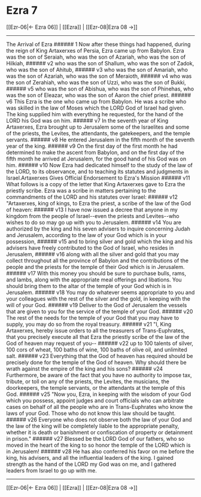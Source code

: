 # Ezra 7

[[Ezr-06|← Ezra 06]] | [[Ezra]] | [[Ezr-08|Ezra 08 →]]
***

The Arrival of Ezra ###### 1 Now after these things had happened, during the reign of King Artaxerxes of Persia, Ezra came up from Babylon. Ezra was the son of Seraiah, who was the son of Azariah, who was the son of Hilkiah, ###### v2 who was the son of Shallum, who was the son of Zadok, who was the son of Ahitub, ###### v3 who was the son of Amariah, who was the son of Azariah, who was the son of Meraioth, ###### v4 who was the son of Zerahiah, who was the son of Uzzi, who was the son of Bukki, ###### v5 who was the son of Abishua, who was the son of Phinehas, who was the son of Eleazar, who was the son of Aaron the chief priest. ###### v6 This Ezra is the one who came up from Babylon. He was a scribe who was skilled in the law of Moses which the LORD God of Israel had given. The king supplied him with everything he requested, for the hand of the LORD his God was on him. ###### v7 In the seventh year of King Artaxerxes, Ezra brought up to Jerusalem some of the Israelites and some of the priests, the Levites, the attendants, the gatekeepers, and the temple servants. ###### v8 He entered Jerusalem in the fifth month of the seventh year of the king. ###### v9 On the first day of the first month he had determined to make the ascent from Babylon, and on the first day of the fifth month he arrived at Jerusalem, for the good hand of his God was on him. ###### v10 Now Ezra had dedicated himself to the study of the law of the LORD, to its observance, and to teaching its statutes and judgments in Israel.Artaxerxes Gives Official Endorsement to Ezra's Mission ###### v11 What follows is a copy of the letter that King Artaxerxes gave to Ezra the priestly scribe. Ezra was a scribe in matters pertaining to the commandments of the LORD and his statutes over Israel: ###### v12 "Artaxerxes, king of kings, to Ezra the priest, a scribe of the law of the God of heaven: ###### v13 I have now issued a decree that anyone in my kingdom from the people of Israel--even the priests and Levites--who wishes to do so may go up with you to Jerusalem. ###### v14 You are authorized by the king and his seven advisers to inquire concerning Judah and Jerusalem, according to the law of your God which is in your possession, ###### v15 and to bring silver and gold which the king and his advisers have freely contributed to the God of Israel, who resides in Jerusalem, ###### v16 along with all the silver and gold that you may collect throughout all the province of Babylon and the contributions of the people and the priests for the temple of their God which is in Jerusalem. ###### v17 With this money you should be sure to purchase bulls, rams, and lambs, along with the appropriate meal offerings and libations. You should bring them to the altar of the temple of your God which is in Jerusalem. ###### v18 You may do whatever seems appropriate to you and your colleagues with the rest of the silver and the gold, in keeping with the will of your God. ###### v19 Deliver to the God of Jerusalem the vessels that are given to you for the service of the temple of your God. ###### v20 The rest of the needs for the temple of your God that you may have to supply, you may do so from the royal treasury. ###### v21 "I, King Artaxerxes, hereby issue orders to all the treasurers of Trans-Euphrates, that you precisely execute all that Ezra the priestly scribe of the law of the God of heaven may request of you-- ###### v22 up to 100 talents of silver, 100 cors of wheat, 100 baths of wine, 100 baths of olive oil, and unlimited salt. ###### v23 Everything that the God of heaven has required should be precisely done for the temple of the God of heaven. Why should there be wrath against the empire of the king and his sons? ###### v24 Furthermore, be aware of the fact that you have no authority to impose tax, tribute, or toll on any of the priests, the Levites, the musicians, the doorkeepers, the temple servants, or the attendants at the temple of this God. ###### v25 "Now you, Ezra, in keeping with the wisdom of your God which you possess, appoint judges and court officials who can arbitrate cases on behalf of all the people who are in Trans-Euphrates who know the laws of your God. Those who do not know this law should be taught. ###### v26 Everyone who does not observe both the law of your God and the law of the king will be completely liable to the appropriate penalty, whether it is death or banishment or confiscation of property or detainment in prison." ###### v27 Blessed be the LORD God of our fathers, who so moved in the heart of the king to so honor the temple of the LORD which is in Jerusalem! ###### v28 He has also conferred his favor on me before the king, his advisers, and all the influential leaders of the king. I gained strength as the hand of the LORD my God was on me, and I gathered leaders from Israel to go up with me.

***
[[Ezr-06|← Ezra 06]] | [[Ezra]] | [[Ezr-08|Ezra 08 →]]
